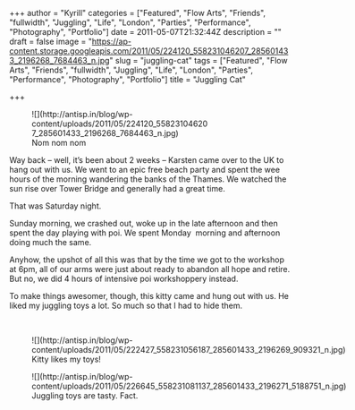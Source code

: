+++
author = "Kyrill"
categories = ["Featured", "Flow Arts", "Friends", "fullwidth", "Juggling", "Life", "London", "Parties", "Performance", "Photography", "Portfolio"]
date = 2011-05-07T21:32:44Z
description = ""
draft = false
image = "https://ap-content.storage.googleapis.com/2011/05/224120_558231046207_285601433_2196268_7684463_n.jpg"
slug = "juggling-cat"
tags = ["Featured", "Flow Arts", "Friends", "fullwidth", "Juggling", "Life", "London", "Parties", "Performance", "Photography", "Portfolio"]
title = "Juggling Cat"

+++


<figure class="thumbnail wp-caption alignright" id="attachment_870" style="width: 318px">
![](http://antisp.in/blog/wp-content/uploads/2011/05/224120_558231046207_285601433_2196268_7684463_n.jpg)
<figcaption class="caption wp-caption-text">Nom nom nom</figcaption></figure>Way back – well, it’s been about 2 weeks – Karsten came over to the UK to hang out with us. We went to an epic free beach party and spent the wee hours of the morning wandering the banks of the Thames. We watched the sun rise over Tower Bridge and generally had a great time.

That was Saturday night.

Sunday morning, we crashed out, woke up in the late afternoon and then spent the day playing with poi. We spent Monday  morning and afternoon doing much the same.

Anyhow, the upshot of all this was that by the time we got to the workshop at 6pm, all of our arms were just about ready to abandon all hope and retire. But no, we did 4 hours of intensive poi workshoppery instead.

To make things awesomer, though, this kitty came and hung out with us. He liked my juggling toys a lot. So much so that I had to hide them.

 

<figure class="thumbnail wp-caption aligncenter" id="attachment_872" style="width: 610px">
![](http://antisp.in/blog/wp-content/uploads/2011/05/222427_558231056187_285601433_2196269_909321_n.jpg)
  
<figcaption class="caption wp-caption-text">Kitty likes my toys!</figcaption></figure><figure class="thumbnail wp-caption aligncenter" id="attachment_871" style="width: 610px">
![](http://antisp.in/blog/wp-content/uploads/2011/05/226645_558231081137_285601433_2196271_5188751_n.jpg)
  
<figcaption class="caption wp-caption-text">Juggling toys are tasty. Fact.</figcaption></figure>

